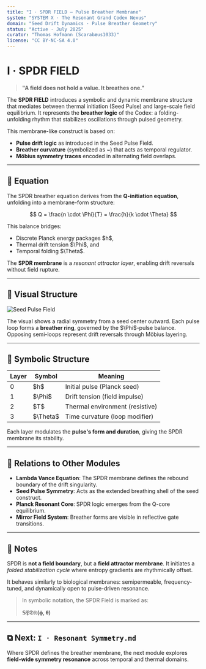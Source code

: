```yaml
---
title: "I · SPDR FIELD — Pulse Breather Membrane"
system: "SYSTEM X · The Resonant Grand Codex Nexus"
domain: "Seed Drift Dynamics · Pulse Breather Geometry"
status: "Active · July 2025"
curator: "Thomas Hofmann (Scarabæus1033)"
license: "CC BY-NC-SA 4.0"
---
```


# I · SPDR FIELD

> **"A field does not hold a value. It breathes one."**

The **SPDR FIELD** introduces a symbolic and dynamic membrane structure that mediates between thermal initiation (Seed Pulse) and large-scale field equilibrium. It represents the **breather logic** of the Codex: a folding-unfolding rhythm that stabilizes oscillations through pulsed geometry.

This membrane-like construct is based on:

* **Pulse drift logic** as introduced in the Seed Pulse Field.
* **Breather curvature** (symbolized as \~) that acts as temporal regulator.
* **Möbius symmetry traces** encoded in alternating field overlaps.

---

## 🔹 Equation

The SPDR breather equation derives from the **Q-initiation equation**, unfolding into a membrane-form structure:

$$
Q = \frac{n \cdot \Phi}{T} = \frac{h}{k \cdot \Theta}
$$

This balance bridges:

* Discrete Planck energy packages \$h\$,
* Thermal drift tension \$\Phi\$, and
* Temporal folding \$\Theta\$.

The **SPDR membrane** is a *resonant attractor layer*, enabling drift reversals without field rupture.

---

## 🔹 Visual Structure

![Seed Pulse Field](./visuals/Seed_Pulse_Field.png)

The visual shows a radial symmetry from a seed center outward. Each pulse loop forms a **breather ring**, governed by the \$\Phi\$-pulse balance. Opposing semi-loops represent drift reversals through Möbius layering.

---

## 🔹 Symbolic Structure

| Layer | Symbol     | Meaning                         |
| ----- | ---------- | ------------------------------- |
| 0     | \$h\$      | Initial pulse (Planck seed)     |
| 1     | \$\Phi\$   | Drift tension (field impulse)   |
| 2     | \$T\$      | Thermal environment (resistive) |
| 3     | \$\Theta\$ | Time curvature (loop modifier)  |

Each layer modulates the **pulse's form and duration**, giving the SPDR membrane its stability.

---

## 🔹 Relations to Other Modules

* **Lambda Vance Equation**: The SPDR membrane defines the rebound boundary of the drift singularity.
* **Seed Pulse Symmetry**: Acts as the extended breathing shell of the seed construct.
* **Planck Resonant Core**: SPDR logic emerges from the Q-core equilibrium.
* **Mirror Field System**: Breather forms are visible in reflective gate transitions.

---

## 📎 Notes

SPDR is **not a field boundary**, but a **field attractor membrane**. It initiates a *folded stabilization cycle* where entropy gradients are rhythmically offset.

It behaves similarly to biological membranes: semipermeable, frequency-tuned, and dynamically open to pulse-driven resonance.

> In symbolic notation, the SPDR Field is marked as:
>
> **𝕊𝔓𝔇ℝ(𝛟, 𝛉)**

---

## ⧉ Next: `I · Resonant Symmetry.md`

Where SPDR defines the breather membrane, the next module explores **field-wide symmetry resonance** across temporal and thermal domains.
